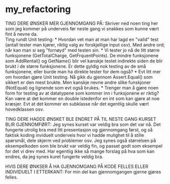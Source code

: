 # my_refactoring

TING DERE ØNSKER MER GJENNOMGANG PÅ:
   Skriver ned noen ting her som jeg kommer på underveis før neste gang vi snakkes som kunne vært fint å nevne da.  
   Ting rundt Unit testing:
	* Hvordan vet man at man har lagd en "valid" test (antall tester man kjører, riktig valg av forskjellige input osv). Med andre ord; når kan man si seg "fornøyd" med testen sin. 
	* Vi tester jo nå de litt større funksjonene (GetTotalCharge, GetFrquentPoints). De mindre funksjonene som AddRental() og GetName()
	blir vel kanskje testet indirekte siden de blir brukt i de større funksjonene. Er dette gyldig nok testing av de små funksjonene,
	eller burde man ha direkte tester for dem også?
	* Evt litt mer om hvordan gjøre Unit testing. Nå gikk du gjennom Assert.Equal() som sikkert er den mest brukte. Men kanskje nevne andre
	slike funskjoner (NotEqual) og lignende som evt også brukes. 
	* Trenger man å gjøre noen form for testing av at datatypene som kommer inn i funksjonene er riktig? Kan være at det kommer en double istedenfor en int 
	som kan gjøre at noe kræsjer. Evt at det kommer en subklasse når det egentlig skulle vært hovedklassen osv. 

TING DERE HADDE ØNSKET BLE ENDRET PÅ TIL NESTE GANG KURSET BLIR GJENNOMFØRT:
	Jeg synes kurset var veldig bra som det var nå. Det fungerte utrolig bra med litt presentasjon og gjennomgang først, 
	og så faktisk koding inviduelt underveis hvor vi hadde mulighet til å stille spørsmål, dele skjerm ved problemer osv. 
	Jeg synes også størrelsen på eksempelkoden som ble brukt var veldig fin, og passet godt som eksempel for det vi drev med. 
	Har egentlig ikke så mange forslag på hva som kan endres, da jeg synes kuret fungerte veldig bra.


HVIS DERE ØNKSER Å HA GJENNOMGANG PÅ KODE FELLES ELLER INDIVIDUELT I ETTERKANT:
	For min del kan gjennomgangen gjerne gjøres felles. 
